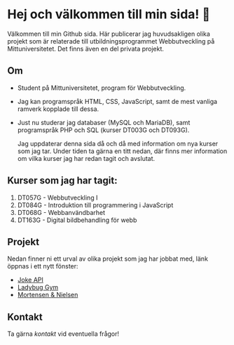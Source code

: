 

<!--
**AnnieBRGit/AnnieBRGit** is a ✨ _special_ ✨ repository because its `README.md` (this file) appears on your GitHub profile.

Here are some ideas to get you started:

- 🔭 I’m currently working on ...
- 🌱 I’m currently learning ...
- 👯 I’m looking to collaborate on ...
- 🤔 I’m looking for help with ...
- 💬 Ask me about ...
- 📫 How to reach me: ...
- 😄 Pronouns: ...
- ⚡ Fun fact: ...
-->
# Hej och välkommen till min sida! 👋

Välkommen till min Github sida. Här publicerar jag huvudsakligen olika projekt som är relaterade till utbildningsprogrammet Webbutveckling på Mittuniversitetet. Det finns även en del privata projekt. 

## Om

- Student på Mittuniversitetet, program för Webbutveckling. 
- Jag kan programspråk HTML, CSS, JavaScript, samt de mest vanliga ramverk kopplade till dessa. 
- Just nu studerar jag databaser (MySQL och MariaDB), samt programspråk PHP och SQL (kurser DT003G och DT093G). 

   Jag uppdaterar denna sida då och då med information om nya kurser som jag tar. Under tiden ta gärna en titt nedan, där finns mer information om vilka kurser jag har redan tagit och avslutat.   


## Kurser som jag har tagit:
1. DT057G - Webbutveckling I
2. DT084G - Introduktion till programmering i JavaScript
3. DT068G - Webbanvändbarhet
4. DT163G - Digital bildbehandling för webb 

## Projekt

Nedan finner ni ett urval av olika projekt som jag har jobbat med, länk öppnas i ett nytt fönster: 

-   [Joke API](https://anniebrgit.github.io/JokeAPI_Project/)
-   [Ladybug Gym](https://anniebrgit.github.io/MS-Project-1/)
-   [Mortensen & Nielsen](https://anniebrgit.github.io/WebbutvecklingI-Projekt/)


## Kontakt

Ta gärna _kontakt_ vid eventuella frågor!
